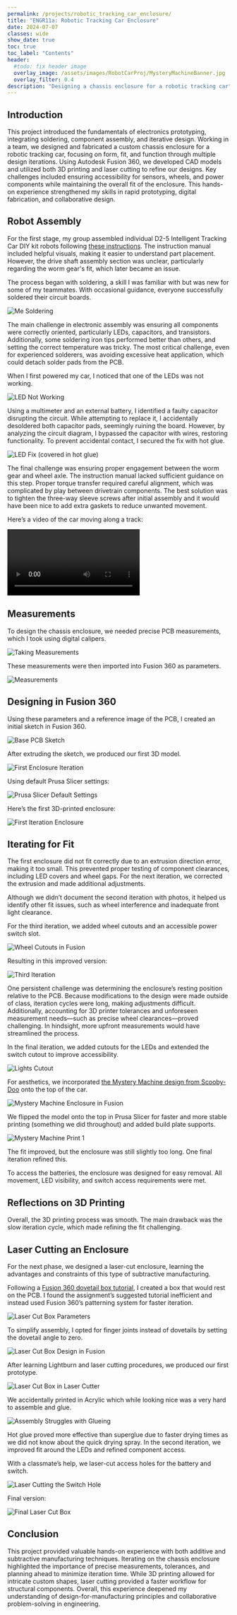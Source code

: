 ```yaml
---
permalink: /projects/robotic_tracking_car_enclosure/
title: "ENGR11a: Robotic Tracking Car Enclosure"
date: 2024-07-07
classes: wide
show_date: true
toc: true
toc_label: "Contents"
header:
  #todo: fix header image
  overlay_image: /assets/images/RobotCarProj/MysteryMachineBanner.jpg
  overlay_filter: 0.4
description: "Designing a chassis enclosure for a robotic tracking car"
---
```

 
## Introduction  

This project introduced the fundamentals of electronics prototyping, integrating soldering, component assembly, and iterative design. Working in a team, we designed and fabricated a custom chassis enclosure for a robotic tracking car, focusing on form, fit, and function through multiple design iterations. Using Autodesk Fusion 360, we developed CAD models and utilized both 3D printing and laser cutting to refine our designs. Key challenges included ensuring accessibility for sensors, wheels, and power components while maintaining the overall fit of the enclosure. This hands-on experience strengthened my skills in rapid prototyping, digital fabrication, and collaborative design.

## Robot Assembly  

For the first stage, my group assembled individual D2-5 Intelligent Tracking Car DIY kit robots following [these instructions](https://m.media-amazon.com/images/I/A1lEYFXJO1L.pdf#page=1&zoom=auto,-83,848). The instruction manual included helpful visuals, making it easier to understand part placement. However, the drive shaft assembly section was unclear, particularly regarding the worm gear's fit, which later became an issue.

The process began with soldering, a skill I was familiar with but was new for some of my teammates. With occasional guidance, everyone successfully soldered their circuit boards.

![Me Soldering](../assets/images/RobotCarProj/MeSoldering.jpg)  

The main challenge in electronic assembly was ensuring all components were correctly oriented, particularly LEDs, capacitors, and transistors. Additionally, some soldering iron tips performed better than others, and setting the correct temperature was tricky. The most critical challenge, even for experienced solderers, was avoiding excessive heat application, which could detach solder pads from the PCB.

When I first powered my car, I noticed that one of the LEDs was not working.

![LED Not Working](../assets/images/RobotCarProj/LEDNotOn.jpg)  

Using a multimeter and an external battery, I identified a faulty capacitor disrupting the circuit. While attempting to replace it, I accidentally desoldered both capacitor pads, seemingly ruining the board. However, by analyzing the circuit diagram, I bypassed the capacitor with wires, restoring functionality. To prevent accidental contact, I secured the fix with hot glue.

![LED Fix (covered in hot glue)](../assets/images/RobotCarProj/LEDFix.jpg)  

The final challenge was ensuring proper engagement between the worm gear and wheel axle. The instruction manual lacked sufficient guidance on this step. Proper torque transfer required careful alignment, which was complicated by play between drivetrain components. The best solution was to tighten the three-way sleeve screws after initial assembly and it would have been nice to add extra gaskets to reduce unwanted movement.

Here’s a video of the car moving along a track:

<video controls src="/assets/images/RobotCarProj/CarMoving.mp4" title="Car on Track"></video>  

## Measurements  

To design the chassis enclosure, we needed precise PCB measurements, which I took using digital calipers.

![Taking Measurements](../assets/images/RobotCarProj/TakingMeasurements.jpg)  

These measurements were then imported into Fusion 360 as parameters.

![Measurements](../assets/images/RobotCarProj/Measurements.png)  

## Designing in Fusion 360  

Using these parameters and a reference image of the PCB, I created an initial sketch in Fusion 360.

![Base PCB Sketch](../assets/images/RobotCarProj/BaseChasisSketch.png)  

After extruding the sketch, we produced our first 3D model.

![First Enclosure Iteration](../assets/images/RobotCarProj/First3DPrint_Fusion.png)  

Using default Prusa Slicer settings:  

![Prusa Slicer Default Settings](../assets/images/RobotCarProj/PrusaDefaults.png)  

Here’s the first 3D-printed enclosure:

![First Iteration Enclosure](../assets/images/RobotCarProj/FirstIterationPrint.jpg)  

## Iterating for Fit  

The first enclosure did not fit correctly due to an extrusion direction error, making it too small. This prevented proper testing of component clearances, including LED covers and wheel gaps. For the next iteration, we corrected the extrusion and made additional adjustments.

Although we didn’t document the second iteration with photos, it helped us identify other fit issues, such as wheel interference and inadequate front light clearance.

For the third iteration, we added wheel cutouts and an accessible power switch slot.

![Wheel Cutouts in Fusion](../assets/images/RobotCarProj/WheelCutouts.png)  

Resulting in this improved version:

![Third Iteration](../assets/images/RobotCarProj/ThirdIterationPrint.jpg)  

One persistent challenge was determining the enclosure’s resting position relative to the PCB. Because modifications to the design were made outside of class, iteration cycles were long, making adjustments difficult. Additionally, accounting for 3D printer tolerances and unforeseen measurement needs—such as precise wheel clearances—proved challenging. In hindsight, more upfront measurements would have streamlined the process.

In the final iteration, we added cutouts for the LEDs and extended the switch cutout to improve accessibility.

![Lights Cutout](../assets/images/RobotCarProj/LightsCutout.png)  

For aesthetics, we incorporated [the Mystery Machine design from Scooby-Doo](https://www.thingiverse.com/thing:5397647) onto the top of the car.

![Mystery Machine Enclosure in Fusion](../assets/images/RobotCarProj/MysteryMachineFusion.png)  

We flipped the model onto the top in Prusa Slicer for faster and more stable printing (something we did throughout) and added build plate supports.

![Mystery Machine Print 1](../assets/images/RobotCarProj/MysteryMachineIteration1.jpg)  

The fit improved, but the enclosure was still slightly too long. One final iteration refined this.

To access the batteries, the enclosure was designed for easy removal. All movement, LED visibility, and switch access requirements were met.

## Reflections on 3D Printing  

Overall, the 3D printing process was smooth. The main drawback was the slow iteration cycle, which made refining the fit challenging.

## Laser Cutting an Enclosure  

For the next phase, we designed a laser-cut enclosure, learning the advantages and constraints of this type of subtractive manufacturing.

Following a [Fusion 360 dovetail box tutorial](https://productdesignonline.com/fusion-360-tutorials/parametric-dovetail-joints-in-fusion-360-made-easy/), I created a box that would rest on the PCB. I found the assignment’s suggested tutorial inefficient and instead used Fusion 360’s patterning system for faster iteration.

![Laser Cut Box Parameters](../assets/images/RobotCarProj/LaserCutBoxParams.png)  

To simplify assembly, I opted for finger joints instead of dovetails by setting the dovetail angle to zero.

![Laser Cut Box Design in Fusion](../assets/images/RobotCarProj/LaserCutBoxFusion.png)  

After learning Lightburn and laser cutting procedures, we produced our first prototype.

![Laser Cut Box in Laser Cutter](../assets/images/RobotCarProj/BoxInLaserCutter.jpg)  

We accidentally printed in Acrylic which while looking nice was a very hard to assemble and glue. 

![Assembly Struggles with Glueing](../assets/images/RobotCarProj/AssemblyStruggles.jpg)  

Hot glue proved more effective than superglue due to faster drying times as we did not know about the quick drying spray. In the second iteration, we improved fit around the LEDs and refined component access.

With a classmate’s help, we laser-cut access holes for the battery and switch.

![Laser Cutting the Switch Hole](../assets/images/RobotCarProj/LaserCuttingSwitch.jpg)  

Final version:

![Final Laser Cut Box](../assets/images/RobotCarProj/FinalLaserCutBox.jpg)  

## Conclusion  

This project provided valuable hands-on experience with both additive and subtractive manufacturing techniques. Iterating on the chassis enclosure highlighted the importance of precise measurements, tolerances, and planning ahead to minimize iteration time. While 3D printing allowed for intricate custom shapes, laser cutting provided a faster workflow for structural components. Overall, this experience deepened my understanding of design-for-manufacturing principles and collaborative problem-solving in engineering.